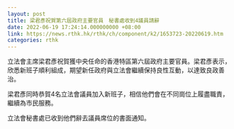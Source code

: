 ```yaml
---
layout: post
title: 梁君彥祝賀第六屆政府主要官員　秘書處收到4議員請辭
date: 2022-06-19 17:24:14.000000000 +08:00
link: https://news.rthk.hk/rthk/ch/component/k2/1653723-20220619.htm
categories: rthk
---
```


立法會主席梁君彥祝賀獲中央任命的香港特區第六屆政府主要官員。梁君彥表示，欣悉新班子順利組成，期望新任政府與立法會繼續保持良性互動，以達致良政善治。

梁君彥同時恭賀4名立法會議員加入新班子，相信他們會在不同崗位上履盡職責，繼續為市民服務。

立法會秘書處已收到他們辭去議員席位的書面通知。
